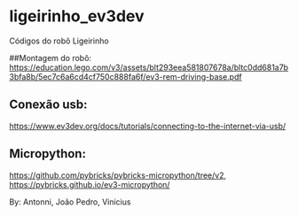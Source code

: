 # ligeirinho_ev3dev
Códigos do robô Ligeirinho

##Montagem do robô:
https://education.lego.com/v3/assets/blt293eea581807678a/bltc0dd681a7b3bfa8b/5ec7c6a6cd4cf750c888fa6f/ev3-rem-driving-base.pdf

## Conexão usb:
https://www.ev3dev.org/docs/tutorials/connecting-to-the-internet-via-usb/

## Micropython:
https://github.com/pybricks/pybricks-micropython/tree/v2,
https://pybricks.github.io/ev3-micropython/

By:
Antonni,
João Pedro,
Vinicius
